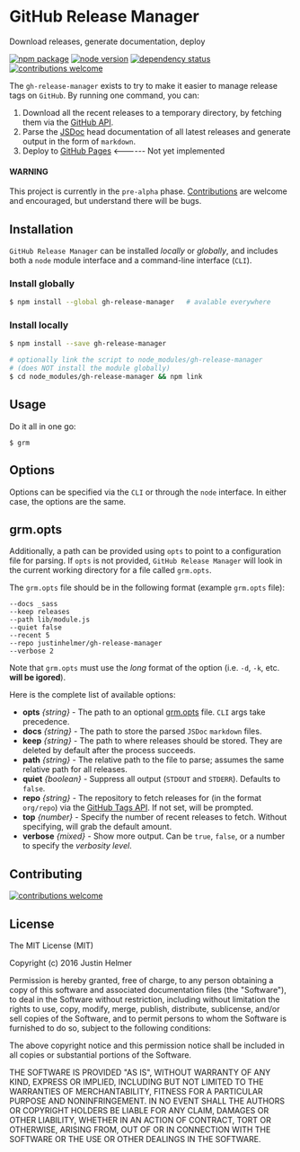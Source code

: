 # GitHub Release Manager
Download releases, generate documentation, deploy

[![npm package](https://badge.fury.io/js/gh-release-manager.svg)](https://www.npmjs.com/package/gh-release-manager)
[![node version](https://img.shields.io/node/v/gh-release-manager.svg?style=flat)](http://nodejs.org/download/)
[![dependency status](https://david-dm.org/justinhelmer/gh-release-manager.svg)](https://github.com/justinhelmer/gh-release-manager)
[![contributions welcome](https://img.shields.io/badge/contributions-welcome-brightgreen.svg?style=flat)](https://github.com/justinhelmer/gh-release-manager/issues)

The `gh-release-manager` exists to try to make it easier to manage release tags on `GitHub`. By running one command, you can:

1) Download all the recent releases to a temporary directory, by fetching them via the [GitHub API](https://developer.github.com/v3/).
2) Parse the [JSDoc](http://usejsdoc.org/) head documentation of all latest releases and generate output in the form of `markdown`. 
3) Deploy to [GitHub Pages](https://pages.github.com/) <------ Not yet implemented

#### WARNING

This project is currently in the `pre-alpha` phase. [Contributions](#contributions) are welcome and encouraged, but understand there will be bugs.

## Installation

`GitHub Release Manager` can be installed _locally_ or _globally_, and includes both a `node` module interface and a command-line interface (`CLI`).
### Install globally

```bash
$ npm install --global gh-release-manager   # avalable everywhere 
```

### Install locally

```bash
$ npm install --save gh-release-manager

# optionally link the script to node_modules/gh-release-manager
# (does NOT install the module globally)
$ cd node_modules/gh-release-manager && npm link
```

## Usage

Do it all in one go:

```
$ grm
```

## Options

Options can be specified via the `CLI` or through the `node` interface. In either case, the options are the same.

## grm.opts

Additionally, a path can be provided using `opts` to point to a configuration file for parsing.
If `opts` is not provided, `GitHub Release Manager` will look in the current working directory for a file called `grm.opts`.

The `grm.opts` file should be in the following format (example `grm.opts` file):

```
--docs _sass
--keep releases
--path lib/module.js
--quiet false
--recent 5
--repo justinhelmer/gh-release-manager
--verbose 2
```

Note that `grm.opts` must use the _long_ format of the option (i.e. `-d`, `-k`, etc. **will be igored**).

Here is the complete list of available options:

- **opts** _{string}_ - The path to an optional [grm.opts](#grmopts) file. `CLI` args take precedence.
- **docs** _{string}_ - The path to store the parsed `JSDoc` `markdown` files. 
- **keep** _{string}_ - The path to where releases should be stored. They are deleted by default after the process succeeds.
- **path** _{string}_ - The relative path to the file to parse; assumes the same relative path for all releases.
- **quiet** _{boolean}_ - Suppress all output (`STDOUT` and `STDERR`). Defaults to `false`.
- **repo** _{string}_ - The repository to fetch releases for (in the format `org/repo`) via the [GitHub Tags API](https://developer.github.com/v3/git/tags/). If not set, will be prompted.
- **top** _{number}_ - Specify the number of recent releases to fetch. Without specifying, will grab the default amount.
- **verbose** _{mixed}_ - Show more output. Can be `true`, `false`, or a number to specify the _verbosity level_.

## Contributing

[![contributions welcome](https://img.shields.io/badge/contributions-welcome-brightgreen.svg?style=flat)](https://github.com/justinhelmer/gh-release-manager/issues)

## License

The MIT License (MIT)

Copyright (c) 2016 Justin Helmer

Permission is hereby granted, free of charge, to any person obtaining a copy
of this software and associated documentation files (the "Software"), to deal
in the Software without restriction, including without limitation the rights
to use, copy, modify, merge, publish, distribute, sublicense, and/or sell
copies of the Software, and to permit persons to whom the Software is
furnished to do so, subject to the following conditions:

The above copyright notice and this permission notice shall be included in all
copies or substantial portions of the Software.

THE SOFTWARE IS PROVIDED "AS IS", WITHOUT WARRANTY OF ANY KIND, EXPRESS OR
IMPLIED, INCLUDING BUT NOT LIMITED TO THE WARRANTIES OF MERCHANTABILITY,
FITNESS FOR A PARTICULAR PURPOSE AND NONINFRINGEMENT. IN NO EVENT SHALL THE
AUTHORS OR COPYRIGHT HOLDERS BE LIABLE FOR ANY CLAIM, DAMAGES OR OTHER
LIABILITY, WHETHER IN AN ACTION OF CONTRACT, TORT OR OTHERWISE, ARISING FROM,
OUT OF OR IN CONNECTION WITH THE SOFTWARE OR THE USE OR OTHER DEALINGS IN THE
SOFTWARE.

